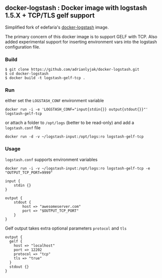 ## docker-logstash : Docker image with logstash 1.5.X + TCP/TLS gelf support

Simplified fork of edefaria's [docker-logstash](https://github.com/edefaria/docker-logstash) image.

The primary concern of this docker image is to support GELF with TCP. Also added experimental support for inserting environment vars into the logstash configuration file.

### Build

```
$ git clone https://github.com/adrianlyjak/docker-logstash.git
$ cd docker-logstash
$ docker build -t logstash-gelf-tcp .
```

### Run

either set the `LOGSTASH_CONF` environment variable

```
docker run -i -e 'LOGSTASH_CONF="input{stdin{}} output{stdout{}}"' logstash-gelf-tcp
```
or attach a folder to `/opt/logs` (better to be read-only) and add a `logstash.conf` file

```
docker run -d -v ~/logstash-input:/opt/logs:ro logstash-gelf-tcp
```

### Usage

`logstash.conf` supports environment variables


```
docker run -i -v ~/logstash-input:/opt/logs:ro logstash-gelf-tcp -e "OUTPUT_TCP_PORT=9999"
```

```
input {
	stdin {}
}

output {
	stdout {
		host => "awesomeserver.com"
		port => "$OUTPUT_TCP_PORT"
	}
}

```
Gelf output takes extra optional parameters `protocol` and `tls`

```
output {
  gelf {
    host => "localhost"
    port => 12202
    protocol => "tcp"
    tls => "true"
  }
  stdout {}
}
```
